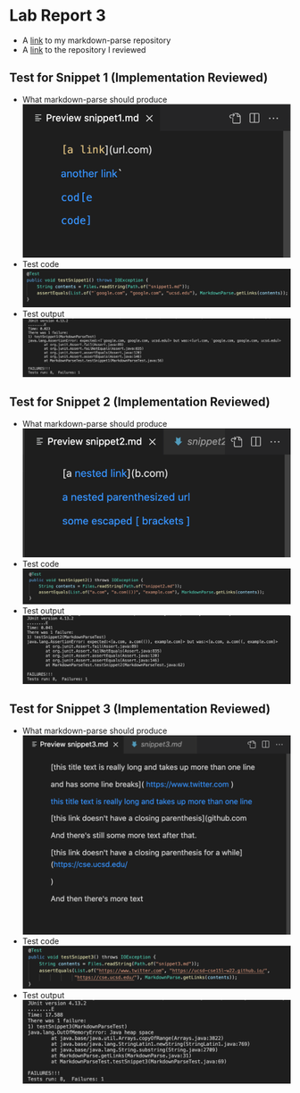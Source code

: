 # Lab Report 3
* A [link](https://github.com/qzou1215/markdown-parse-new.git) to my markdown-parse repository
* A [link](https://github.com/aajc/markdown-parse.git) to the repository I reviewed
## Test for Snippet 1 (Implementation Reviewed)
* What markdown-parse should produce
![Snippet1Preview](Snippet1Preview.png)
* Test code
![PTest1](PTest1.png)
* Test output
![POutput1](POutput1.png)
## Test for Snippet 2 (Implementation Reviewed)
* What markdown-parse should produce
![Snippet2Preview](Snippet2Preview.png)
* Test code
![PTest2](PTest2.png)
* Test output
![POutput2](POutput2.png)
## Test for Snippet 3 (Implementation Reviewed)
* What markdown-parse should produce
![Snippet3Preview](Snippet3Preview.png)
* Test code
![PTest3](PTest3.png)
* Test output
![POutput3](POutput3.png)

